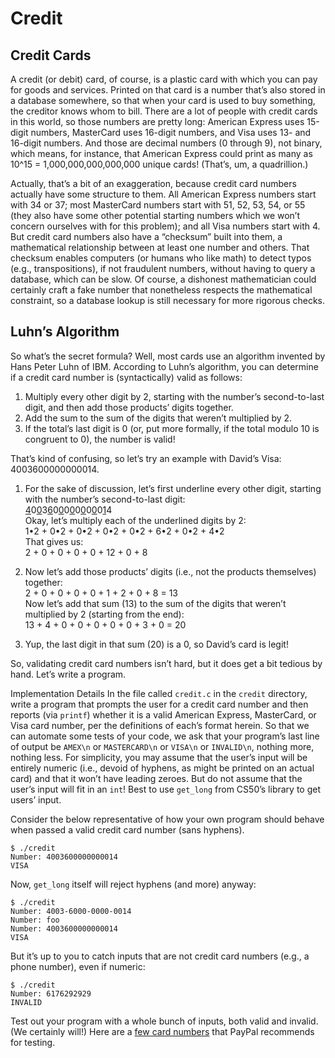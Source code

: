 # Credit

## Credit Cards
A credit (or debit) card, of course, is a plastic card with which you can pay for goods and services. Printed on that card is a number that’s also stored in a database somewhere, so that when your card is used to buy something, the creditor knows whom to bill. There are a lot of people with credit cards in this world, so those numbers are pretty long: American Express uses 15-digit numbers, MasterCard uses 16-digit numbers, and Visa uses 13- and 16-digit numbers. And those are decimal numbers (0 through 9), not binary, which means, for instance, that American Express could print as many as 10^15 = 1,000,000,000,000,000 unique cards! (That’s, um, a quadrillion.)

Actually, that’s a bit of an exaggeration, because credit card numbers actually have some structure to them. All American Express numbers start with 34 or 37; most MasterCard numbers start with 51, 52, 53, 54, or 55 (they also have some other potential starting numbers which we won’t concern ourselves with for this problem); and all Visa numbers start with 4. But credit card numbers also have a “checksum” built into them, a mathematical relationship between at least one number and others. That checksum enables computers (or humans who like math) to detect typos (e.g., transpositions), if not fraudulent numbers, without having to query a database, which can be slow. Of course, a dishonest mathematician could certainly craft a fake number that nonetheless respects the mathematical constraint, so a database lookup is still necessary for more rigorous checks.

## Luhn’s Algorithm
So what’s the secret formula? Well, most cards use an algorithm invented by Hans Peter Luhn of IBM. According to Luhn’s algorithm, you can determine if a credit card number is (syntactically) valid as follows:

1. Multiply every other digit by 2, starting with the number’s second-to-last digit, and then add those products’ digits together.
2. Add the sum to the sum of the digits that weren’t multiplied by 2.
3. If the total’s last digit is 0 (or, put more formally, if the total modulo 10 is congruent to 0), the number is valid!

That’s kind of confusing, so let’s try an example with David’s Visa: 4003600000000014.

1. For the sake of discussion, let’s first underline every other digit, starting with the number’s second-to-last digit:\
   <ins>4</ins>0<ins>0</ins>3<ins>6</ins>0<ins>0</ins>0<ins>0</ins>0<ins>0</ins>0<ins>0</ins>0<ins>1</ins>4\
   Okay, let’s multiply each of the underlined digits by 2:\
   1•2 + 0•2 + 0•2 + 0•2 + 0•2 + 6•2 + 0•2 + 4•2\
   That gives us:\
   2 + 0 + 0 + 0 + 0 + 12 + 0 + 8

3. Now let’s add those products’ digits (i.e., not the products themselves) together:\
   2 + 0 + 0 + 0 + 0 + 1 + 2 + 0 + 8 = 13\
   Now let’s add that sum (13) to the sum of the digits that weren’t multiplied by 2 (starting from the end):\
   13 + 4 + 0 + 0 + 0 + 0 + 0 + 3 + 0 = 20

4. Yup, the last digit in that sum (20) is a 0, so David’s card is legit!

So, validating credit card numbers isn’t hard, but it does get a bit tedious by hand. Let’s write a program.

Implementation Details
In the file called `credit.c` in the `credit` directory, write a program that prompts the user for a credit card number and then reports (via `printf`) whether it is a valid American Express, MasterCard, or Visa card number, per the definitions of each’s format herein. So that we can automate some tests of your code, we ask that your program’s last line of output be `AMEX\n` or `MASTERCARD\n` or `VISA\n` or `INVALID\n`, nothing more, nothing less. For simplicity, you may assume that the user’s input will be entirely numeric (i.e., devoid of hyphens, as might be printed on an actual card) and that it won’t have leading zeroes. But do not assume that the user’s input will fit in an `int`! Best to use `get_long` from CS50’s library to get users’ input.

Consider the below representative of how your own program should behave when passed a valid credit card number (sans hyphens).

```
$ ./credit
Number: 4003600000000014
VISA
```

Now, `get_long` itself will reject hyphens (and more) anyway:

```
$ ./credit
Number: 4003-6000-0000-0014
Number: foo
Number: 4003600000000014
VISA
```

But it’s up to you to catch inputs that are not credit card numbers (e.g., a phone number), even if numeric:

```
$ ./credit
Number: 6176292929
INVALID
```

Test out your program with a whole bunch of inputs, both valid and invalid. (We certainly will!) Here are a [few card numbers](https://developer.paypal.com/api/nvp-soap/payflow/integration-guide/test-transactions/#standard-test-cards) that PayPal recommends for testing.
